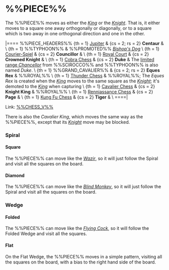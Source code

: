 # %%PIECE%%

The %%PIECE%% moves as either the [*King*](king.html) or the
[*Knight*](knight.html). That is, it either moves to a square
one away orthogonally or diagonally, or to a square which is 
two away in one orthogonal direction and one in the other.

|====
%%PIECE_HEADERS%%
  {th = 1}  [Jupiter](#chess-v:large.dir/jupiter.html)
& {cs = 2; rs = 2}
            **Centaur**
&           \\
  {th = 1}  %%TYPHOON%%
&           %%PROMOTED%% [*Bishop's Dog*](bishops_dog.html) \\
  {th = 1}  [Courier-Spiel](#chess-v:historic.dir/courierspiel.html)
& {cs = 2}  **Councillor**
&           \\
  {th = 1}  [Royal Court](#chess-v:large.dir/contest/royalcourt.html)
& {cs = 2}  **Crowned Knight**
&           \\
  {th = 1}  [Cobra Chess](#chess-v:large.dir/cobra.html)
& {cs = 2}  **Duke**
&           The [limited range *Chancellor*](duke.html) from %%SCIROCCO%% and
            %%TYPHOON%% is also named *Duke*. \\
  {th = 1}  %%GRAND_CAVALIER%%
& {cs = 2; rs = 2}  **Eques Rex**
&           %%ROYAL%% \\
  {th = 1}  [Thunder Chess](#chess-v:difftaking.dir/thunder.html)
&           %%ROYAL%%; The *Eques Rex* is created when the [*King*](king.html)
            moves to the same square as the [*Knight*](knight.html); it's
            demoted to the [*King*](king.html) when capturing \\
  {th = 1}  [Cavalier Chess](#chess-v:dpieces.dir/cavalier/index.html)
& {cs = 2}  **Knight King**
&           %%ROYAL%% \\
  {th = 1}  [Renniassance Chess](#chess-v:large.dir/renaiss.html)
& {cs = 2}  **Page**
&           \\
  {th = 1}  [Kung Fu Chess](#chess-v:large.dir/kungfuchess.html)
& {cs = 2}  **Tiger**
&           \\
====|

Link: [%%CHESS_V%%](#piece:centaur)

There is also the *Cavalier King*, which moves the same way as the
%%PIECE%%, except that its [*Knight*](knight.html) move may be blocked.

### Spiral

#### Square

The %%PIECE%% can move like the [*Wazir*](wazir.html), so it will
just follow the Spiral and visit all the squares on the board.

#### Diamond

The %%PIECE%% can move like the [*Blind Monkey*](blind_monkey.html),
so it will just follow the Spiral and visit all the squares on the board.

### Wedge

#### Folded

The %%PIECE%% can move like the [*Flying Cock*](flying_cock.html),
so it will follow the Folded Wedge and visit all the squares.

#### Flat

On the Flat Wedge, the %%PIECE%% moves in a simple pattern, visiting
all the squares on the board, with a bias to the right hand side
of the board.
